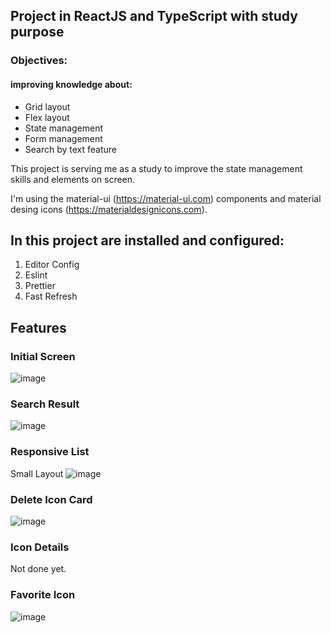 ## Project in ReactJS and TypeScript with study purpose

### Objectives:

#### improving knowledge about:

- Grid layout
- Flex layout
- State management
- Form management
- Search by text feature

This project is serving me as a study to improve the state management skills and elements on screen.

I'm using the material-ui (https://material-ui.com) components and material desing icons (https://materialdesignicons.com).

## In this project are installed and configured:

1. Editor Config
2. Eslint
3. Prettier
4. Fast Refresh

## Features

### Initial Screen

![image](https://user-images.githubusercontent.com/20348582/90295673-97e35300-de57-11ea-8233-3b81489b19f7.png)


### Search Result

![image](https://user-images.githubusercontent.com/20348582/90295833-fb6d8080-de57-11ea-9dc7-74f19d60885c.png)


### Responsive List

Small Layout
![image](https://user-images.githubusercontent.com/20348582/90295693-9fa2f780-de57-11ea-8ea0-d15118f0efa6.png)

### Delete Icon Card

![image](https://user-images.githubusercontent.com/20348582/90295927-2fe13c80-de58-11ea-9210-4a4e8a768363.png)

### Icon Details

Not done yet.

### Favorite Icon

![image](https://user-images.githubusercontent.com/20348582/90295673-97e35300-de57-11ea-8233-3b81489b19f7.png)



